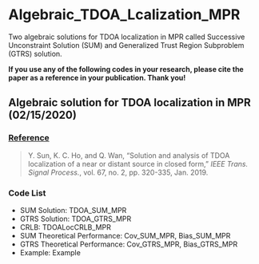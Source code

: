 # Algebraic_TDOA_Lcalization_MPR
Two algebraic solutions for TDOA localization in MPR called Successive Unconstraint Solution (SUM) and Generalized Trust Region Subproblem (GTRS) solution.

**If you use any of the following codes in your research, please cite the paper as a reference in your publication. Thank you!**

## Algebraic solution for TDOA localization in MPR (02/15/2020)

### <u>Reference</u>
>Y. Sun, K. C. Ho, and Q. Wan, “Solution and analysis of TDOA localization of a near or distant source in closed form,” *IEEE Trans. Signal Process.*, vol. 67, no. 2, pp. 320-335, Jan. 2019.

### Code List
- SUM Solution: TDOA_SUM_MPR
- GTRS Solution: TDOA_GTRS_MPR
- CRLB: TDOALocCRLB_MPR
- SUM Theoretical Performance: Cov_SUM_MPR, Bias_SUM_MPR
- GTRS Theoretical Performance: Cov_GTRS_MPR, Bias_GTRS_MPR
- Example: Example
